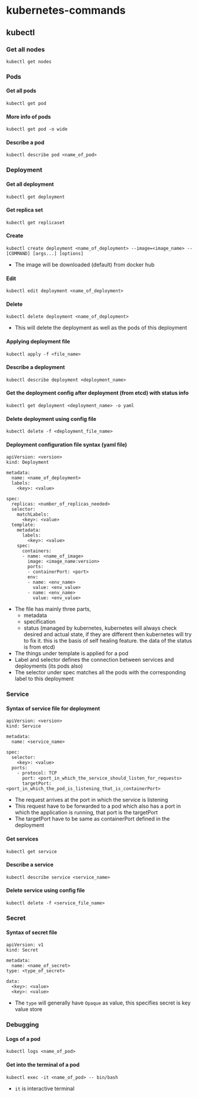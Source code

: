 # kubernetes-commands

## kubectl

### Get all nodes
```
kubectl get nodes
```

### Pods

#### Get all pods
```
kubectl get pod
```

#### More info of pods
```
kubectl get pod -o wide
```

#### Describe a pod
```
kubectl describe pod <name_of_pod>
```

### Deployment

#### Get all deployment
```
kubectl get deployment
```

#### Get replica set
```
kubectl get replicaset
```

#### Create
```
kubectl create deployment <name_of_deployment> --image=<image_name> -- [COMMAND] [args...] [options]
```

- The image will be downloaded (default) from docker hub

#### Edit
```
kubectl edit deployment <name_of_deployment>
```

#### Delete
```
kubectl delete deployment <name_of_deployment>
```

- This will delete the deployment as well as the pods of this deployment

#### Applying deployment file
```
kubectl apply -f <file_name>
```

#### Describe a deployment
```
kubectl describe deployment <deployment_name>
```

#### Get the deployment config after deployment (from etcd) with status info
```
kubectl get deployment <deployment_name> -o yaml
```

#### Delete deployment using config file
```
kubectl delete -f <deployment_file_name>
```

#### Deployment configuration file syntax (yaml file)
```
apiVersion: <version>
kind: Deployment

metadata:
  name: <name_of_deployment>
  labels:
    <key>: <value>

spec:
  replicas: <number_of_replicas_needed>
  selector:
    matchLabels:
      <key>: <value>
  template:
    metadata:
      labels:
        <key>: <value>
    spec:
      containers:
      - name: <name_of_image>
        image: <image_name:version>
        ports:
        - containerPort: <port>
        env:
        - name: <env_name>
          value: <env_value>
        - name: <env_name>
          value: <env_value>
```

- The file has mainly three parts,
  - metadata
  - specification
  - status (managed by kubernetes, kubernetes will always check desired and actual state, if they are different then kubernetes will try to fix it. this is the basis of self healing feature. the data of the status is from etcd)
- The things under template is applied for a pod
- Label and selector defines the connection between services and deployments (its pods also)
- The selector under spec matches all the pods with the corresponding label to this deployment

### Service

#### Syntax of service file for deployment
```
apiVersion: <version>
kind: Service

metadata:
  name: <service_name>

spec:
  selector:
    <key>: <value>
  ports:
    - protocol: TCP
      port: <port_in_which_the_service_should_listen_for_requests>
      targetPort: <port_in_which_the_pod_is_listening_that_is_containerPort>
```

- The request arrives at the port in which the service is listening
- This request have to be forwarded to a pod which also has a port in which the application is running, that port is the targetPort
- The targetPort have to be same as containerPort defined in the deployment 

#### Get services
```
kubectl get service
```

#### Describe a service
```
kubectl describe service <service_name>
```

#### Delete service using config file
```
kubectl delete -f <service_file_name>
```

### Secret

#### Syntax of secret file
```
apiVersion: v1
kind: Secret

metadata:
  name: <name_of_secret>
type: <type_of_secret>

data:
  <key>: <value>
  <key>: <value>
```

- The `type` will generally have `Opaque` as value, this specifies secret is key value store 

### Debugging

#### Logs of a pod
```
kubectl logs <name_of_pod>
```

#### Get into the terminal of a pod
```
kubectl exec -it <name_of_pod> -- bin/bash
```

- `it` is interactive terminal
